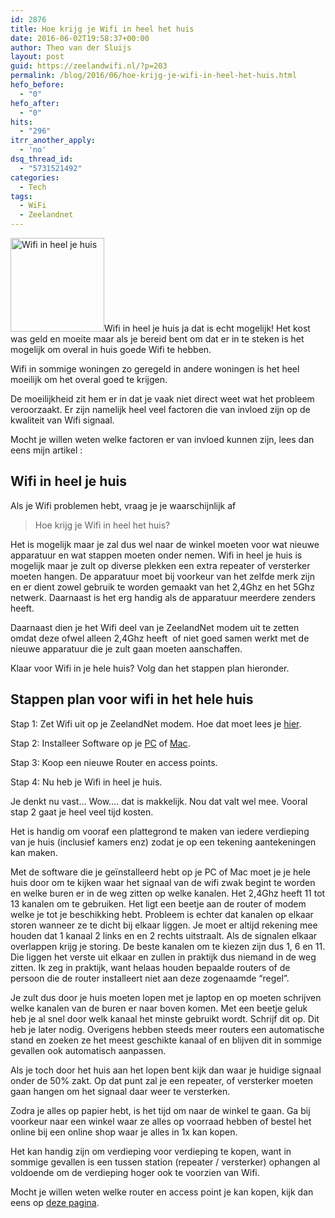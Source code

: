 ```yaml
---
id: 2876
title: Hoe krijg je Wifi in heel het huis
date: 2016-06-02T19:58:37+00:00
author: Theo van der Sluijs
layout: post
guid: https://zeelandwifi.nl/?p=203
permalink: /blog/2016/06/hoe-krijg-je-wifi-in-heel-het-huis.html
hefo_before:
  - "0"
hefo_after:
  - "0"
hits:
  - "296"
itrr_another_apply:
  - 'no'
dsq_thread_id:
  - "5731521492"
categories:
  - Tech
tags:
  - WiFi
  - Zeelandnet
---
```

<img class="alignleft size-thumbnail wp-image-209" src="https://zeelandwifi.nl/wp-content/uploads/2016/05/1464572709_Untitled-5-150x150.png" alt="Wifi in heel je huis" width="150" height="150" />Wifi in heel je huis ja dat is echt mogelijk! Het kost was geld en moeite maar als je bereid bent om dat er in te steken is het mogelijk om overal in huis goede Wifi te hebben.

Wifi in sommige woningen zo geregeld in andere woningen is het heel moeilijk om het overal goed te krijgen.<!--more-->

De moeilijkheid zit hem er in dat je vaak niet direct weet wat het probleem veroorzaakt. Er zijn namelijk heel veel factoren die van invloed zijn op de kwaliteit van Wifi signaal.

Mocht je willen weten welke factoren er van invloed kunnen zijn, lees dan eens mijn artikel :

## Wifi in heel je huis

Als je Wifi problemen hebt, vraag je je waarschijnlijk af

> Hoe krijg je Wifi in heel het huis?

Het is mogelijk maar je zal dus wel naar de winkel moeten voor wat nieuwe apparatuur en wat stappen moeten onder nemen. Wifi in heel je huis is mogelijk maar je zult op diverse plekken een extra repeater of versterker moeten hangen. De apparatuur moet bij voorkeur van het zelfde merk zijn en er dient zowel gebruik te worden gemaakt van het 2,4Ghz en het 5Ghz netwerk. Daarnaast is het erg handig als de apparatuur meerdere zenders heeft.

Daarnaast dien je het Wifi deel van je ZeelandNet modem uit te zetten omdat deze ofwel alleen 2,4Ghz heeft  of niet goed samen werkt met de nieuwe apparatuur die je zult gaan moeten aanschaffen.

Klaar voor Wifi in je hele huis? Volg dan het stappen plan hieronder.

## Stappen plan voor wifi in het hele huis

Stap 1: Zet Wifi uit op je ZeelandNet modem. Hoe dat moet lees je [hier](https://zeelandwifi.nl/uitzetten-wifi/).
  
Stap 2: Installeer Software op je [PC](https://zeelandwifi.nl/inssider/) of [Mac](https://zeelandwifi.nl/wifi-explorer/).
  
Stap 3: Koop een nieuwe Router en access points.
  
Stap 4: Nu heb je Wifi in heel je huis.

Je denkt nu vast&#8230; Wow&#8230;. dat is makkelijk. Nou dat valt wel mee. Vooral stap 2 gaat je heel veel tijd kosten.

Het is handig om vooraf een plattegrond te maken van iedere verdieping van je huis (inclusief kamers enz) zodat je op een tekening aantekeningen kan maken.

Met de software die je geïnstalleerd hebt op je PC of Mac moet je je hele huis door om te kijken waar het signaal van de wifi zwak begint te worden en welke buren er in de weg zitten op welke kanalen. Het 2,4Ghz heeft 11 tot 13 kanalen om te gebruiken. Het ligt een beetje aan de router of modem welke je tot je beschikking hebt. Probleem is echter dat kanalen op elkaar storen wanneer ze te dicht bij elkaar liggen. Je moet er altijd rekening mee houden dat 1 kanaal 2 links en en 2 rechts uitstraalt. Als de signalen elkaar overlappen krijg je storing. De beste kanalen om te kiezen zijn dus 1, 6 en 11. Die liggen het verste uit elkaar en zullen in praktijk dus niemand in de weg zitten. Ik zeg in praktijk, want helaas houden bepaalde routers of de persoon die de router installeert niet aan deze zogenaamde &#8220;regel&#8221;.

Je zult dus door je huis moeten lopen met je laptop en op moeten schrijven welke kanalen van de buren er naar boven komen. Met een beetje geluk heb je al snel door welk kanaal het minste gebruikt wordt. Schrijf dit op. Dit heb je later nodig. Overigens hebben steeds meer routers een automatische stand en zoeken ze het meest geschikte kanaal of en blijven dit in sommige gevallen ook automatisch aanpassen.

Als je toch door het huis aan het lopen bent kijk dan waar je huidige signaal onder de 50% zakt. Op dat punt zal je een repeater, of versterker moeten gaan hangen om het signaal daar weer te versterken.

Zodra je alles op papier hebt, is het tijd om naar de winkel te gaan. Ga bij voorkeur naar een winkel waar ze alles op voorraad hebben of bestel het online bij een online shop waar je alles in 1x kan kopen.

Het kan handig zijn om verdieping voor verdieping te kopen, want in sommige gevallen is een tussen station (repeater / versterker) ophangen al voldoende om de verdieping hoger ook te voorzien van Wifi.

Mocht je willen weten welke router en access point je kan kopen, kijk dan eens op [deze pagina](https://zeelandwifi.nl/dag-aanbiedingen-wifi/).